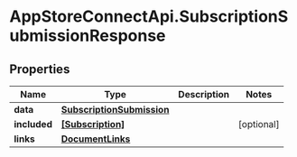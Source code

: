 # AppStoreConnectApi.SubscriptionSubmissionResponse

## Properties

Name | Type | Description | Notes
------------ | ------------- | ------------- | -------------
**data** | [**SubscriptionSubmission**](SubscriptionSubmission.md) |  | 
**included** | [**[Subscription]**](Subscription.md) |  | [optional] 
**links** | [**DocumentLinks**](DocumentLinks.md) |  | 


